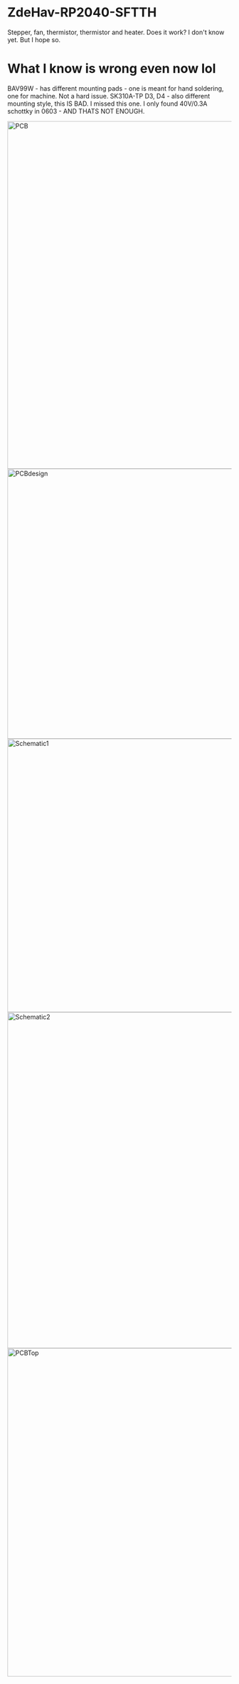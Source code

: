 # ZdeHav-RP2040-SFTTH
Stepper, fan, thermistor, thermistor and heater. Does it work? I don't know yet. But I hope so.

# What I know is wrong even now lol
BAV99W - has different mounting pads - one is meant for hand soldering, one for machine. Not a hard issue.
SK310A-TP D3, D4 - also different mounting style, this IS BAD. I missed this one. I only found 40V/0.3A schottky in 0603 - AND THATS NOT ENOUGH.

<img width="886" height="779" alt="PCB" src="https://github.com/user-attachments/assets/b6576509-27fa-425f-97a1-5562abe26a78" />
<img width="623" height="605" alt="PCBdesign" src="https://github.com/user-attachments/assets/b5b6142b-2b0c-4fd7-bd9c-e7e71a5c1791" />
<img width="840" height="613" alt="Schematic1" src="https://github.com/user-attachments/assets/3cc67eb4-0d97-438d-b7c7-54a4c7fc2571" />
<img width="1049" height="753" alt="Schematic2" src="https://github.com/user-attachments/assets/d7df54c6-c104-4efe-ac30-15c9fb7ac205" />
<img width="807" height="736" alt="PCBTop" src="https://github.com/user-attachments/assets/c0f4186c-2b55-4e79-9ae2-997eb147969a" />

